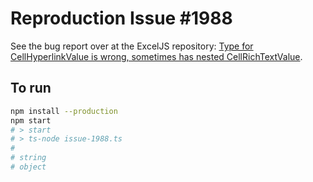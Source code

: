 # Reproduction Issue #1988

See the bug report over at the ExcelJS repository: [Type for CellHyperlinkValue is wrong, sometimes has nested CellRichTextValue](https://github.com/exceljs/exceljs/issues/1988).

## To run

```bash
npm install --production
npm start
# > start
# > ts-node issue-1988.ts
# 
# string
# object
```
